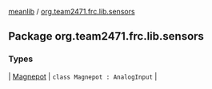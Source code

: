 [meanlib](../index.md) / [org.team2471.frc.lib.sensors](./index.md)

## Package org.team2471.frc.lib.sensors

### Types

| [Magnepot](-magnepot/index.md) | `class Magnepot : AnalogInput` |


